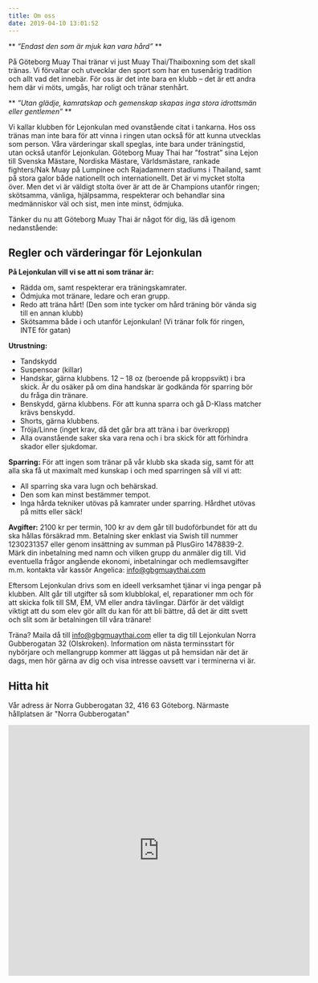 ```yaml
---
title: Om oss
date: 2019-04-10 13:01:52
---
```

**
*”Endast den som är mjuk kan vara hård”*
**

På Göteborg Muay Thai tränar vi just Muay Thai/Thaiboxning som det skall tränas. Vi förvaltar och utvecklar den sport som har en tusenårig tradition och allt vad det innebär. För oss är det inte bara en klubb – det är ett andra hem där vi möts, umgås, har roligt och tränar stenhårt.

**
*”Utan glädje, kamratskap och gemenskap skapas inga stora idrottsmän eller gentlemen”*
**

Vi kallar klubben för Lejonkulan med ovanstående citat i tankarna. Hos oss tränas man inte bara för att vinna i ringen utan också för att kunna utvecklas som person. Våra värderingar skall speglas, inte bara under träningstid, utan också utanför Lejonkulan.
Göteborg Muay Thai har ”fostrat” sina Lejon till Svenska Mästare, Nordiska Mästare, Världsmästare, rankade fighters/Nak Muay på Lumpinee och Rajadamnern stadiums i Thailand, samt på stora galor både nationellt och internationellt. Det är vi mycket stolta över. Men det vi är väldigt stolta över är att de är Champions utanför ringen; skötsamma, vänliga, hjälpsamma, respekterar och behandlar sina medmänniskor väl och sist, men inte minst, ödmjuka.

Tänker du nu att  Göteborg Muay Thai är något för dig, läs då igenom nedanstående:

## Regler och värderingar för Lejonkulan

**På Lejonkulan vill vi se att ni som tränar är:**
- Rädda om, samt respekterar era träningskamrater.
- Ödmjuka mot tränare, ledare och eran grupp.
- Redo att träna hårt! (Den som inte tycker om hård träning bör vända sig till en annan klubb)
- Skötsamma både i och utanför Lejonkulan! (Vi tränar folk för ringen, INTE för gatan)

**Utrustning:**
- Tandskydd
- Suspensoar (killar)
- Handskar, gärna klubbens. 12 – 18 oz (beroende på kroppsvikt) i bra skick. Är du osäker på om dina handskar är godkända för sparring bör du fråga din tränare.
- Benskydd, gärna klubbens. För att kunna sparra och gå D-Klass matcher krävs benskydd.
- Shorts, gärna klubbens.
- Tröja/Linne (inget krav, då det går bra att träna i bar överkropp)
- Alla ovanstående saker ska vara rena och i bra skick för att förhindra skador eller sjukdomar.

**Sparring:**
För att ingen som tränar på vår klubb ska skada sig, samt för att alla ska få ut maximalt med kunskap i och med sparringen så vill vi att:

- All sparring ska vara lugn och behärskad.
- Den som kan minst bestämmer tempot.
- Inga hårda tekniker utövas på kamrater under sparring. Hårdhet utövas på mitts eller säck!

**Avgifter:**
2100 kr per termin, 100 kr av dem går till budoförbundet för att du ska hållas försäkrad mm.
Betalning sker enklast via Swish till nummer 1230231357 eller genom insättning av summan på PlusGiro 1478839-2. Märk din inbetalning med namn och vilken grupp du anmäler dig till. Vid eventuella frågor angående ekonomi, inbetalningar och medlemsavgifter m.m. kontakta vår kassör Angelica: info@gbgmuaythai.com

Eftersom Lejonkulan drivs som en ideell verksamhet tjänar vi inga pengar på klubben. Allt går till utgifter så som klubblokal, el, reparationer mm och för att skicka folk till SM, EM, VM eller andra tävlingar. Därför är det väldigt viktigt att du som elev gör allt du kan för att bli bättre, då det är ditt svett och slit som är betalningen till våra tränare!

Träna? Maila då till info@gbgmuaythai.com eller ta dig till Lejonkulan Norra Gubberogatan 32 (Olskroken). Information om nästa terminsstart för nybörjare och mellangrupp kommer att läggas ut på hemsidan när det är dags, men hör gärna av dig och visa intresse oavsett var i terminerna vi är.

## Hitta hit

Vår adress är Norra Gubberogatan 32, 416 63 Göteborg. Närmaste hållplatsen är "Norra Gubberogatan"

<div class="mapouter"><div class="gmap_canvas"><iframe width="600" height="500" id="gmap_canvas" src="https://maps.google.com/maps?q=lejonkulan%20g%C3%B6teborg%20muay&t=&z=13&ie=UTF8&iwloc=&output=embed" frameborder="0" scrolling="no" marginheight="0" marginwidth="0"></iframe><a href="https://www.emojilib.com"></a></div><style>.mapouter{position:relative;text-align:right;height:500px;width:600px;}.gmap_canvas {overflow:hidden;background:none!important;height:500px;width:600px;}</style></div>
<br>